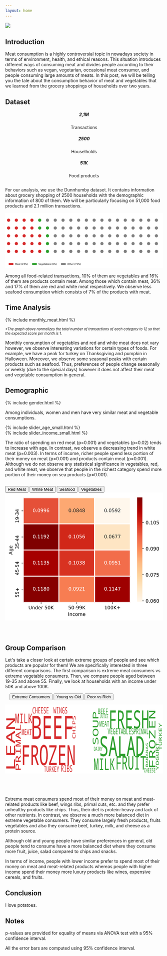 ```yaml
---
layout: home
---
```


<img src="assets/meat_consumer.jpg" style="width:925px;height:373;">

## Introduction

Meat consumption is a highly controversial topic in nowadays society in terms of environment, health, and ethical reasons. This situation introduces different ways of consuming meat and divides people according to their behaviors such as vegan, vegetarian, occasional meat consumer, and people consuming large amounts of meats. In this post, we will be telling you the tale about the consumption behavior of meat and vegetables that we learned from the grocery shoppings of households over two years.

## Dataset
<section id="key_numbers_data" markdown="1">

<div class="card-deck" style="margin-bottom:2em;">
  <div class="card">
    <div class="card-body"  style="text-align: center;">
      <h5 class="card-title">2,1M</h5>
      <p class="card-text" style="text-align: center;">Transactions</p>
    </div>
  </div>
  <div class="card">
    <div class="card-body"  style="text-align: center;">
      <h5 class="card-title">2500</h5>
      <p class="card-text" style="text-align: center;">Houselholds</p>
    </div>
  </div>
  <div class="card">
    <div class="card-body"  style="text-align: center;">
      <h5 class="card-title">51K</h5>
      <p class="card-text" style="text-align: center;">Food products</p>
    </div>
  </div>
</div>

</section>

For our analysis, we use the Dunnhumby dataset. It contains information about grocery shopping of 2500 households with the demographic information of 800 of them. We will be particularly focusing on 51,000 food products and 2.1 million transactions.

![](/assets/waffle.svg)

Among all food-related transactions, 10% of them are vegetables and 16% of them are products contain meat. Among those which contain meat, 36% and 17% of them are red and white meat respectively. We observe less seafood consumption which consists of 7% of the products with meat.

## Time Analysis

{% include monthly_meat.html %}

<section id="legend" markdown="1">
<p style="font-size: 0.8em;"><em>*The graph above normalizes the total number of transactions of each category to 12 so that the expected score per month is 1.</em></p>
</section>

Monthly consumption of vegetables and red and white meat does not vary however, we observe interesting variations for certain types of foods. For example, we have a peak for turkey on Thanksgiving and pumpkin in Halloween. Moreover, we observe some seasonal peaks with certain products such as seafood. Thus, preferences of people change seasonally or weekly (due to the special days) however it does not affect their meat and vegetable consumption in general.

## Demographic

{% include gender.html %}

Among individuals, women  and men have very similar meat and vegetable consumptions.

<section id="sliders" markdown="1">
  <div class="container">
    <div class="row">
      <div class="col-sm">
        {% include slider_age_small.html %}
      </div>
      <div class="col-sm">
        {% include slider_income_small.html %}
      </div>
    </div>
  </div>
</section>

The ratio of spending on red meat (p=0.001) and vegetables (p=0.02) tends to increase with age. In contrast, we observe a decreasing trend in white meat (p=0.003). In terms of income, richer people spend less portion of their money on meat (p=0.001) and products contain meat (p=0.001). Although we do not observe any statistical significance in vegetables, red, and white meat, we observe that people in the richest category spend more portion of their money on sea products (p=0.001).

<div class="row">
  <div class="col-sm"></div>
  <div class="col-sm">
    <div class="btn-group" role="group" aria-label="Basic example" style="margin-top: 2em;">
      <button type="button" id="redmeat" class="btn btn-outline-dark active" onclick="redMeat()">Red Meat</button>
      <button type="button" id="whitemeat" class="btn btn-outline-dark" onclick="whiteMeat()">White Meat</button>
      <button type="button" id="seafood" class="btn btn-outline-dark" onclick="seafood()">Seafood</button>
      <button type="button" id="vegetables" class="btn btn-outline-dark" onclick="vegetables()">Vegetables</button>
    </div>
  </div>
  <div class="col-sm"></div>
</div>

<div class="row">
  <div class="col-sm"></div>
  <div class="col-sm">
     <img id="heatmap" src="assets/redmeat_HM.svg" style="margin-bottom:3em;">
  </div>
  <div class="col-sm"></div>
</div>

<script>
var selected = "redmeat"

function redMeat(){
document.getElementById(selected).classList.remove("active");
selected = "redmeat"
document.getElementById("heatmap").src="assets/redmeat_HM.svg";
document.getElementById(selected).classList.add("active");

}
function whiteMeat(){
document.getElementById(selected).classList.remove("active");
selected = "whitemeat"
document.getElementById("heatmap").src="assets/whiteMeat_HM.svg";
document.getElementById(selected).classList.add("active");

}
function seafood(){
document.getElementById(selected).classList.remove("active");
selected = "seafood"
document.getElementById("heatmap").src="assets/seafood_HM.svg";
document.getElementById(selected).classList.add("active");

}
function vegetables(){
document.getElementById(selected).classList.remove("active");
selected = "vegetables"
document.getElementById("heatmap").src="assets/vegetables_HM.svg";
document.getElementById(selected).classList.add("active");
}
</script>

## Group Comparison

Let's take a closer look at certain extreme groups of people and see which products are popular for them! We are specifically interested in three different comparisons. The first comparison is extreme meat consumers vs extreme vegetable consumers. Then, we compare people aged between 19-35 and above 55. Finally, we look at households with an income under 50K and above 100K. 

<div class="row">
  <div class="col-sm"></div>
  <div class="col-sm">
    <div class="btn-group" role="group" aria-label="Basic example" style="margin: 1em;">
      <button type="button" id="extreme" class="btn btn-outline-dark active" onclick="extreme()">Extreme Consumers</button>
      <button type="button" id="youngold" class="btn btn-outline-dark" onclick="youngOld()">Young vs Old</button>
      <button type="button" id="poorich" class="btn btn-outline-dark" onclick="poorRich()">Poor vs Rich</button>
    </div>
  </div>
  <div class="col-sm"></div>
</div>


<img id="wordCloud" src="assets/BM_vs_BV.png" style="width:925px;height:219px; margin-bottom:4em;">

<script>
var selected2 = "extreme"
function extreme(){
document.getElementById(selected2).classList.remove("active");
selected2 = "extreme"
document.getElementById("wordCloud").src="assets/BM_vs_BV.png";
document.getElementById(selected2).classList.add("active");


}
function youngOld(){
document.getElementById(selected2).classList.remove("active");
selected2 = "youngold"
document.getElementById("wordCloud").src="assets/O_vs_Y.png";
document.getElementById(selected2).classList.add("active");
}
function poorRich(){
document.getElementById(selected2).classList.remove("active");
selected2 = "poorich"
document.getElementById("wordCloud").src="assets/R_vs_P.png";
document.getElementById(selected2).classList.add("active");
}
</script>

Extreme meat consumers spend most of their money on meat and meat-related products like beef, wings ribs, primal cuts, etc. and they prefer unhealthy products like chips. Thus, their diet is protein-heavy and lack of other nutrients. In contrast, we observe a much more balanced diet in extreme vegetable consumers. They consume largely fresh products, fruits vegetables and also they consume beef, turkey, milk, and cheese as a protein source.

Although old and young people have similar preferences in general, old people tend to consume have a more balanced diet where they consume more fruit, juice, salad compared to chips and snacks.

In terms of income, people with lower income prefer to spend most of their money on meat and meat-related products whereas people with higher income spend their money more luxury products like wines, expensive cereals, and fruits.


## Conclusion

I love potatoes.

## Notes
p-values are provided for equality of means via ANOVA test with a 95% confidence interval. 

All the error bars are computed using 95% confidence interval. 

